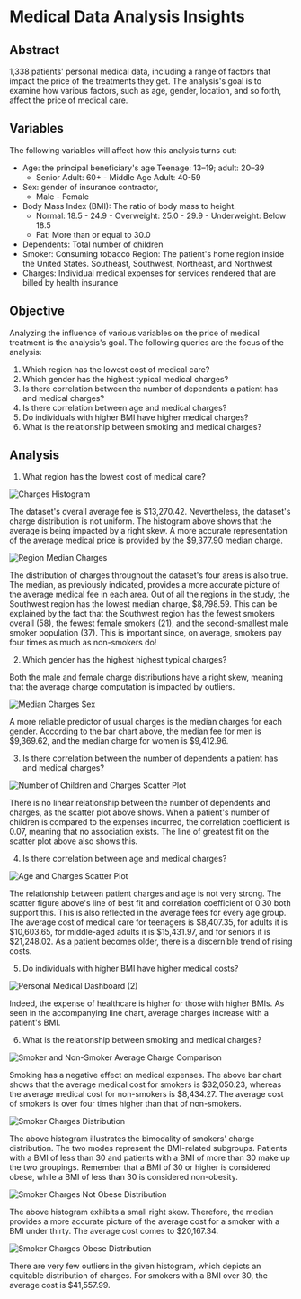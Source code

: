 # Medical Data Analysis Insights

## Abstract

1,338 patients' personal medical data, including a range of factors that impact the price of the treatments they get. The analysis's goal is to examine how various factors, such as age, gender, location, and so forth, affect the price of medical care. 


## Variables

The following variables will affect how this analysis turns out:

- Age: the principal beneficiary's age
  Teenage: 13–19; adult: 20–39 
  - Senior Adult: 60+ - Middle Age Adult: 40-59
- Sex: gender of insurance contractor,
  - Male - Female
- Body Mass Index (BMI): The ratio of body mass to height.
  - Normal: 18.5 - 24.9 - Overweight: 25.0 - 29.9 - Underweight: Below 18.5
  - Fat: More than or equal to 30.0 
- Dependents: Total number of children
- Smoker: Consuming tobacco
Region: The patient's home region inside the United States.
  Southeast, Southwest, Northeast, and Northwest
- Charges: Individual medical expenses for services rendered that are billed by health insurance


## Objective

Analyzing the influence of various variables on the price of medical treatment is the analysis's goal. The following queries are the focus of the analysis:

1. Which region has the lowest cost of medical care?
2. Which gender has the highest typical medical charges?
3. Is there correlation between the number of dependents a patient has and medical charges?
4. Is there correlation between age and medical charges?
5. Do individuals with higher BMI have higher medical charges?
6. What is the relationship between smoking and medical charges?


## Analysis

1. What region has the lowest cost of medical care?

![Charges Histogram](https://user-images.githubusercontent.com/112409778/227813514-97acd1b2-554a-4b28-a397-bf3424d2fed6.jpg)

The dataset's overall average fee is $13,270.42. Nevertheless, the dataset's charge distribution is not uniform. The histogram above shows that the average is being impacted by a right skew. A more accurate representation of the average medical price is provided by the $9,377.90 median charge. 


![Region Median Charges ](https://user-images.githubusercontent.com/112409778/227813527-8c016af7-cbef-4218-a31c-87a211c04608.jpg)

The distribution of charges throughout the dataset's four areas is also true. The median, as previously indicated, provides a more accurate picture of the average medical fee in each area. Out of all the regions in the study, the Southwest region has the lowest median charge, $8,798.59. This can be explained by the fact that the Southwest region has the fewest smokers overall (58), the fewest female smokers (21), and the second-smallest male smoker population (37). This is important since, on average, smokers pay four times as much as non-smokers do!


2. Which  gender has the highest highest typical charges?

Both the male and female charge distributions have a right skew, meaning that the average charge computation is impacted by outliers. 

![Median Charges Sex](https://user-images.githubusercontent.com/112409778/227813596-335b759e-2ef1-4b87-a8e4-2577365f2c70.jpg)

A more reliable predictor of usual charges is the median charges for each gender. According to the bar chart above, the median fee for men is $9,369.62, and the median charge for women is $9,412.96.


3. Is there correlation between the number of dependents a patient has and medical charges?

![Number of Children and Charges Scatter Plot](https://user-images.githubusercontent.com/112409778/227813660-5b866f7b-e106-4894-82db-bb04e728f5fb.jpg)

There is no linear relationship between the number of dependents and charges, as the scatter plot above shows. When a patient's number of children is compared to the expenses incurred, the correlation coefficient is 0.07, meaning that no association exists. The line of greatest fit on the scatter plot above also shows this.


4. Is there correlation between age and medical charges?

![Age and Charges Scatter Plot](https://user-images.githubusercontent.com/112409778/227813708-e345d892-2907-4b04-b49f-41ad5c887c93.jpg)

The relationship between patient charges and age is not very strong. The scatter figure above's line of best fit and correlation coefficient of 0.30 both support this. This is also reflected in the average fees for every age group. The average cost of medical care for teenagers is $8,407.35, for adults it is $10,603.65, for middle-aged adults it is $15,431.97, and for seniors it is $21,248.02. As a patient becomes older, there is a discernible trend of rising costs.

5. Do individuals with higher BMI have higher medical costs?

![Personal Medical Dashboard (2)](https://user-images.githubusercontent.com/112409778/228240332-e56641f0-ab72-493a-881e-76ea344d7e6f.jpg)

Indeed, the expense of healthcare is higher for those with higher BMIs. As seen in the accompanying line chart, average charges increase with a patient's BMI. 


6. What is the relationship between smoking and medical charges?

![Smoker and Non-Smoker Average Charge Comparison](https://user-images.githubusercontent.com/112409778/228288741-6e1fb81a-3d11-4d60-8830-7e6368f330aa.jpg)

Smoking has a negative effect on medical expenses. The above bar chart shows that the average medical cost for smokers is $32,050.23, whereas the average medical cost for non-smokers is $8,434.27. The average cost of smokers is over four times higher than that of non-smokers.

![Smoker Charges Distribution](https://user-images.githubusercontent.com/112409778/228288798-d75c2e8a-ea63-4074-971b-0d0a4c3237bf.jpg)

The above histogram illustrates the bimodality of smokers' charge distribution. The two modes represent the BMI-related subgroups. Patients with a BMI of less than 30 and patients with a BMI of more than 30 make up the two groupings. Remember that a BMI of 30 or higher is considered obese, while a BMI of less than 30 is considered non-obesity.

![Smoker Charges Not Obese Distribution](https://user-images.githubusercontent.com/112409778/228288898-2607831d-6515-4d4e-b9e0-3287ce04039e.jpg)

The above histogram exhibits a small right skew. Therefore, the median provides a more accurate picture of the average cost for a smoker with a BMI under thirty. The average cost comes to $20,167.34.

![Smoker Charges Obese Distribution](https://user-images.githubusercontent.com/112409778/228289038-4c2f6115-fc20-41c2-a619-4ea103fbb3aa.jpg)

There are very few outliers in the given histogram, which depicts an equitable distribution of charges. For smokers with a BMI over 30, the average cost is $41,557.99.



